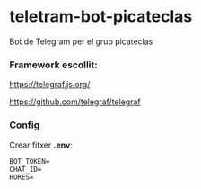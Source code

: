 # teletram-bot-picateclas

Bot de Telegram per el grup picateclas

### Framework escollit:

https://telegraf.js.org/

https://github.com/telegraf/telegraf

### Config

Crear fitxer **.env**:

```
BOT_TOKEN=
CHAT_ID=
HORES=
```
